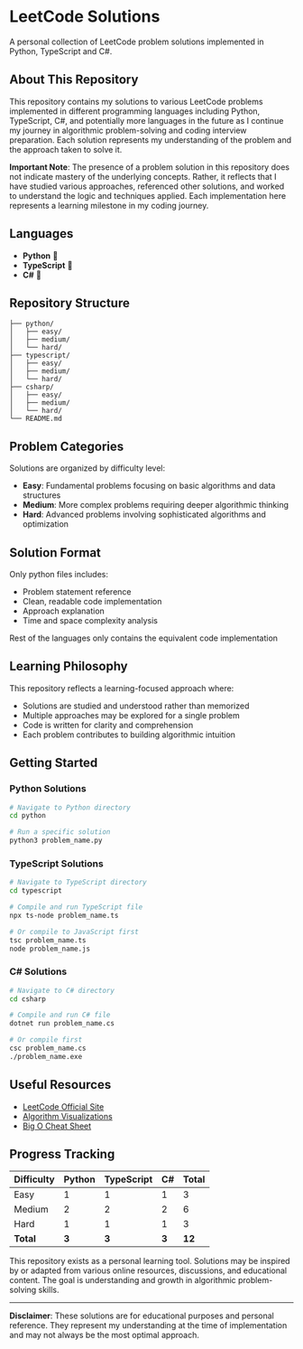 # LeetCode Solutions

A personal collection of LeetCode problem solutions implemented in Python, TypeScript and C#.

## About This Repository

This repository contains my solutions to various LeetCode problems implemented in different programming languages including Python, TypeScript, C#, and potentially more languages in the future as I continue my journey in algorithmic problem-solving and coding interview preparation. Each solution represents my understanding of the problem and the approach taken to solve it.

**Important Note**: The presence of a problem solution in this repository does not indicate mastery of the underlying concepts. Rather, it reflects that I have studied various approaches, referenced other solutions, and worked to understand the logic and techniques applied. Each implementation here represents a learning milestone in my coding journey.

## Languages

- **Python** 🐍
- **TypeScript** 📘
- **C#** 💎

## Repository Structure

```
├── python/
│   ├── easy/
│   ├── medium/
│   └── hard/
├── typescript/
│   ├── easy/
│   ├── medium/
│   └── hard/
├── csharp/
│   ├── easy/
│   ├── medium/
│   └── hard/
└── README.md
```

## Problem Categories

Solutions are organized by difficulty level:
- **Easy**: Fundamental problems focusing on basic algorithms and data structures
- **Medium**: More complex problems requiring deeper algorithmic thinking
- **Hard**: Advanced problems involving sophisticated algorithms and optimization

## Solution Format

Only python files includes:
- Problem statement reference
- Clean, readable code implementation
- Approach explanation
- Time and space complexity analysis

Rest of the languages only contains the equivalent code implementation

## Learning Philosophy

This repository reflects a learning-focused approach where:
- Solutions are studied and understood rather than memorized
- Multiple approaches may be explored for a single problem
- Code is written for clarity and comprehension
- Each problem contributes to building algorithmic intuition

## Getting Started

### Python Solutions
```bash
# Navigate to Python directory
cd python

# Run a specific solution
python3 problem_name.py
```

### TypeScript Solutions
```bash
# Navigate to TypeScript directory
cd typescript

# Compile and run TypeScript file
npx ts-node problem_name.ts

# Or compile to JavaScript first
tsc problem_name.ts
node problem_name.js
```

### C# Solutions
```bash
# Navigate to C# directory
cd csharp

# Compile and run C# file
dotnet run problem_name.cs

# Or compile first
csc problem_name.cs
./problem_name.exe
```

## Useful Resources

- [LeetCode Official Site](https://leetcode.com/)
- [Algorithm Visualizations](https://visualgo.net/)
- [Big O Cheat Sheet](https://www.bigocheatsheet.com/)

## Progress Tracking

| Difficulty | Python | TypeScript | C# | Total |
|------------|--------|------------|----|----- |
| Easy       | 1      | 1          | 1  | 3     |
| Medium     | 2      | 2          | 2  | 6     |
| Hard       | 1      | 1          | 1  | 3     |
| **Total**  | **3**  | **3**      | **3** | **12** |

This repository exists as a personal learning tool. Solutions may be inspired by or adapted from various online resources, discussions, and educational content. The goal is understanding and growth in algorithmic problem-solving skills.

---

**Disclaimer**: These solutions are for educational purposes and personal reference. They represent my understanding at the time of implementation and may not always be the most optimal approach.
